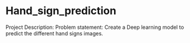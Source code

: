 # Hand_sign_prediction
Project Description: Problem statement: Create a Deep learning model to predict the different hand signs images.
